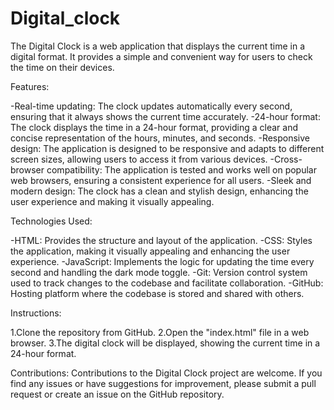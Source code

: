 # Digital_clock
The Digital Clock is a web application that displays the current time in a digital format. It provides a simple and convenient way for users to check the time on their devices.


Features:

-Real-time updating: The clock updates automatically every second, ensuring that it always shows the current time accurately.
-24-hour format: The clock displays the time in a 24-hour format, providing a clear and concise representation of the hours, minutes, and seconds.
-Responsive design: The application is designed to be responsive and adapts to different screen sizes, allowing users to access it from various devices.
-Cross-browser compatibility: The application is tested and works well on popular web browsers, ensuring a consistent experience for all users.
-Sleek and modern design: The clock has a clean and stylish design, enhancing the user experience and making it visually appealing.

Technologies Used:

-HTML: Provides the structure and layout of the application.
-CSS: Styles the application, making it visually appealing and enhancing the user experience.
-JavaScript: Implements the logic for updating the time every second and handling the dark mode toggle.
-Git: Version control system used to track changes to the codebase and facilitate collaboration.
-GitHub: Hosting platform where the codebase is stored and shared with others.

Instructions:

1.Clone the repository from GitHub.
2.Open the "index.html" file in a web browser.
3.The digital clock will be displayed, showing the current time in a 24-hour format.

Contributions:
Contributions to the Digital Clock project are welcome. If you find any issues or have suggestions for improvement, please submit a pull request or create an issue on the GitHub repository.
